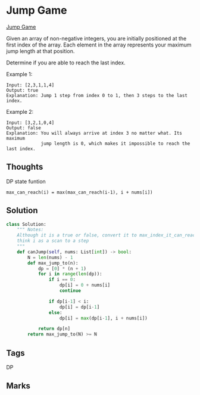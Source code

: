 # Jump Game

[Jump Game](https://leetcode.com/problems/jump-game)

Given an array of non-negative integers, you are initially positioned at the first index of the array. Each element in the array represents your maximum jump length at that position.

Determine if you are able to reach the last index.

Example 1:

```text
Input: [2,3,1,1,4]
Output: true
Explanation: Jump 1 step from index 0 to 1, then 3 steps to the last index.
```

Example 2:

```text
Input: [3,2,1,0,4]
Output: false
Explanation: You will always arrive at index 3 no matter what. Its maximum
             jump length is 0, which makes it impossible to reach the last index.
```

## Thoughts

DP state funtion

```text
max_can_reach(i) = max(max_can_reach(i-1), i + nums[i])
```

## Solution

```python
class Solution:
    """ Notes:
    Although it is a true or false, convert it to max_index_it_can_reach_before_and_equal_current_index
    think i as a scan to a step 
    """
    def canJump(self, nums: List[int]) -> bool:
        N = len(nums) - 1
        def max_jump_to(n):
            dp = [0] * (n + 1)
            for i in range(len(dp)):
                if i == 0:
                    dp[i] = 0 + nums[i]
                    continue

                if dp[i-1] < i:
                    dp[i] = dp[i-1]
                else:
                    dp[i] = max(dp[i-1], i + nums[i])

            return dp[n]
        return max_jump_to(N) >= N
```

## Tags
DP

## Marks
[comment]: <timestamp:2019-08-17>
